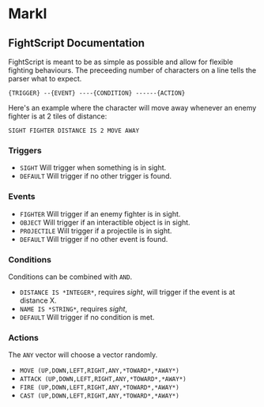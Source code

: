 # Markl

## FightScript Documentation

FightScript is meant to be as simple as possible and allow for flexible fighting behaviours. The preceeding number of characters on a line tells the parser what to expect.

`{TRIGGER}
--{EVENT}
----{CONDITION}
------{ACTION}`

Here's an example where the character will move away whenever an enemy fighter is at 2 tiles of distance:

`SIGHT
  FIGHTER
    DISTANCE IS 2
      MOVE AWAY`

### Triggers

- `SIGHT` Will trigger when something is in sight.
- `DEFAULT` Will trigger if no other trigger is found.

### Events

- `FIGHTER` Will trigger if an enemy fighter is in sight.
- `OBJECT` Will trigger if an interactible object is in sight.
- `PROJECTILE` Will trigger if a projectile is in sight.
- `DEFAULT` Will trigger if no other event is found.

### Conditions

Conditions can be combined with `AND`.

- `DISTANCE IS *INTEGER*`, requires *sight*, will trigger if the event is at distance X.
- `NAME IS *STRING*`, requires *sight*,
- `DEFAULT` Will trigger if no condition is met.

### Actions

The `ANY` vector will choose a vector randomly. 

- `MOVE (UP,DOWN,LEFT,RIGHT,ANY,*TOWARD*,*AWAY*)`
- `ATTACK (UP,DOWN,LEFT,RIGHT,ANY,*TOWARD*,*AWAY*)`
- `FIRE (UP,DOWN,LEFT,RIGHT,ANY,*TOWARD*,*AWAY*)`
- `CAST (UP,DOWN,LEFT,RIGHT,ANY,*TOWARD*,*AWAY*)`
